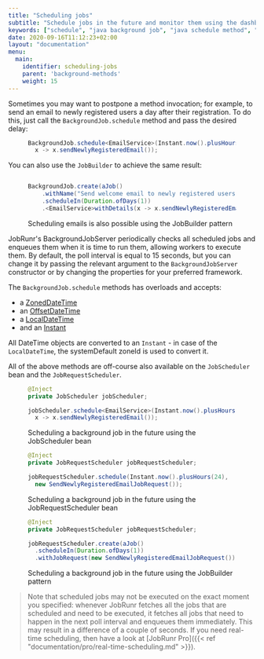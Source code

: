 ```yaml
---
title: "Scheduling jobs"
subtitle: "Schedule jobs in the future and monitor them using the dashboard."
keywords: ["schedule", "java background job", "java schedule method", "java schedule background job"]
date: 2020-09-16T11:12:23+02:00
layout: "documentation"
menu: 
  main: 
    identifier: scheduling-jobs
    parent: 'background-methods'
    weight: 15
---
```

Sometimes you may want to postpone a method invocation; for example, to send an email to newly registered users a day after their registration. To do this, just call the `BackgroundJob.schedule` method and pass the desired delay:

<figure>

```java
BackgroundJob.schedule<EmailService>(Instant.now().plusHours(24), 
  x -> x.sendNewlyRegisteredEmail());
```
</figure>

You can also use the `JobBuilder` to achieve the same result:
<figure>

```java

BackgroundJob.create(aJob()
    .withName("Send welcome email to newly registered users")
    .scheduleIn(Duration.ofDays(1))
    .<EmailService>withDetails(x -> x.sendNewlyRegisteredEmail()));
```
<figcaption>Scheduling emails is also possible using the JobBuilder pattern</figcaption>
</figure>

JobRunr's BackgroundJobServer periodically checks all scheduled jobs and enqueues them when it is time to run them, allowing workers to execute them. By default, the poll interval is equal to 15 seconds, but you can change it by passing the relevant argument to the `BackgroundJobServer` constructor or by changing the properties for your preferred framework.

The `BackgroundJob.schedule` methods has overloads and accepts:

- a [ZonedDateTime](https://docs.oracle.com/javase/8/docs/api/java/time/ZonedDateTime.html)
- an [OffsetDateTime](https://docs.oracle.com/javase/8/docs/api/java/time/OffsetDateTime.html)
- a [LocalDateTime](https://docs.oracle.com/javase/8/docs/api/java/time/LocalDateTime.html)
- and an [Instant](https://docs.oracle.com/javase/8/docs/api/java/time/Instant.html)

All DateTime objects are converted to an `Instant` - in case of the `LocalDateTime`, the systemDefault zoneId is used to convert it.

All of the above methods are off-course also available on the `JobScheduler` bean and the `JobRequestScheduler`.

<figure>

```java
@Inject
private JobScheduler jobScheduler;

jobScheduler.schedule<EmailService>(Instant.now().plusHours(24), 
  x -> x.sendNewlyRegisteredEmail());
```
<figcaption>Scheduling a background job in the future using the JobScheduler bean</figcaption>
</figure>

<figure>

```java
@Inject
private JobRequestScheduler jobRequestScheduler;

jobRequestScheduler.schedule(Instant.now().plusHours(24), 
  new SendNewlyRegisteredEmailJobRequest());
```
<figcaption>Scheduling a background job in the future using the JobRequestScheduler bean</figcaption>
</figure>

<figure>

```java
@Inject
private JobRequestScheduler jobRequestScheduler;

jobRequestScheduler.create(aJob()
  .scheduleIn(Duration.ofDays(1))
  .withJobRequest(new SendNewlyRegisteredEmailJobRequest()));
```
<figcaption>Scheduling a background job in the future using the JobBuilder pattern</figcaption>
</figure>

> Note that scheduled jobs may not be executed on the exact moment you specified: whenever JobRunr fetches all the jobs that are scheduled and need to be executed, it fetches all jobs that need to happen in the next poll interval and enqueues them immediately. This may result in a difference of a couple of seconds. If you need real-time scheduling, then have a look at [JobRunr Pro]({{< ref "documentation/pro/real-time-scheduling.md" >}}).